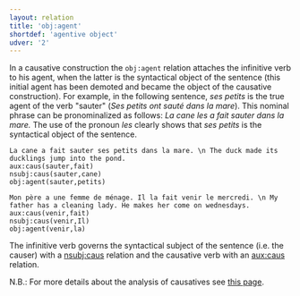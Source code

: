 ```yaml
---
layout: relation
title: 'obj:agent'
shortdef: 'agentive object'
udver: '2'
---
```


In a causative construction the `obj:agent` relation attaches the infinitive verb to his agent, when the latter is the syntactical object of the sentence
(this initial agent has been demoted and became the object of the causative construction).
For example, in the following sentence, _ses petits_ is the true agent of the verb "sauter" (_Ses petits ont sauté dans la mare_).
This nominal phrase can be pronominalized as follows: _La cane les a fait sauter dans la mare._ The use of the pronoun _les_ clearly shows that _ses petits_ is the syntactical object of the sentence.

~~~ sdparse
La cane a fait sauter ses petits dans la mare. \n The duck made its ducklings jump into the pond.
aux:caus(sauter,fait)
nsubj:caus(sauter,cane)
obj:agent(sauter,petits)
~~~

~~~ sdparse
Mon père a une femme de ménage. Il la fait venir le mercredi. \n My father has a cleaning lady. He makes her come on wednesdays.
aux:caus(venir,fait)
nsubj:caus(venir,Il)
obj:agent(venir,la)
~~~

The infinitive verb governs the syntactical subject of the sentence (i.e. the causer) with a [nsubj:caus]() relation and the causative verb with an [aux:caus]() relation.

N.B.: For more details about the analysis of causatives see [this page](http://universaldependencies.org/fr/specific-syntax.html#causative).
<!-- Interlanguage links updated Út zář 29 20:23:40 CEST 2020 -->
